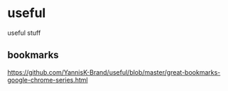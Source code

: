 # useful
  useful stuff

## bookmarks
https://github.com/YannisK-Brand/useful/blob/master/great-bookmarks-google-chrome-series.html
